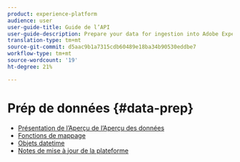 ```yaml
---
product: experience-platform
audience: user
user-guide-title: Guide de l’API
user-guide-description: Prepare your data for ingestion into Adobe Experience Platform.
translation-type: tm+mt
source-git-commit: d5aac9b1a7315cdb60489e18ba34b90530eddbe7
workflow-type: tm+mt
source-wordcount: '19'
ht-degree: 21%

---
```



# Prép de données {#data-prep}

* [Présentation de l’Aperçu de l’Aperçu des données](home.md)
* [Fonctions de mappage](functions.md)
* [Objets datetime](dates.md)
* [Notes de mise à jour de la plateforme](https://docs.adobe.com/content/help/fr-FR/experience-platform/release-notes/latest.html)